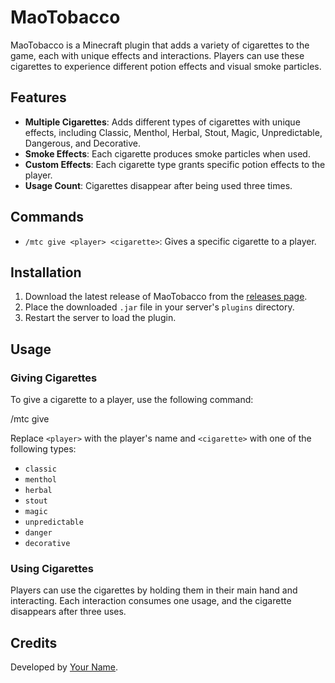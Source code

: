 # MaoTobacco

MaoTobacco is a Minecraft plugin that adds a variety of cigarettes to the game, each with unique effects and interactions. Players can use these cigarettes to experience different potion effects and visual smoke particles.

## Features

- **Multiple Cigarettes**: Adds different types of cigarettes with unique effects, including Classic, Menthol, Herbal, Stout, Magic, Unpredictable, Dangerous, and Decorative.
- **Smoke Effects**: Each cigarette produces smoke particles when used.
- **Custom Effects**: Each cigarette type grants specific potion effects to the player.
- **Usage Count**: Cigarettes disappear after being used three times.

## Commands

- `/mtc give <player> <cigarette>`: Gives a specific cigarette to a player.

## Installation

1. Download the latest release of MaoTobacco from the [releases page](https://github.com/your-repo/MaoTobacco/releases).
2. Place the downloaded `.jar` file in your server's `plugins` directory.
3. Restart the server to load the plugin.

## Usage

### Giving Cigarettes

To give a cigarette to a player, use the following command:

/mtc give <player> <cigarette>

Replace `<player>` with the player's name and `<cigarette>` with one of the following types:

- `classic`
- `menthol`
- `herbal`
- `stout`
- `magic`
- `unpredictable`
- `danger`
- `decorative`

### Using Cigarettes

Players can use the cigarettes by holding them in their main hand and interacting. Each interaction consumes one usage, and the cigarette disappears after three uses.

## Credits

Developed by [Your Name](https://github.com/maoarbuz).
